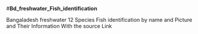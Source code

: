 #**Bd_freshwater_Fish_identification** 

Bangaladesh freshwater  12 Species Fish identification by name and Picture and Their Information With the source Link
